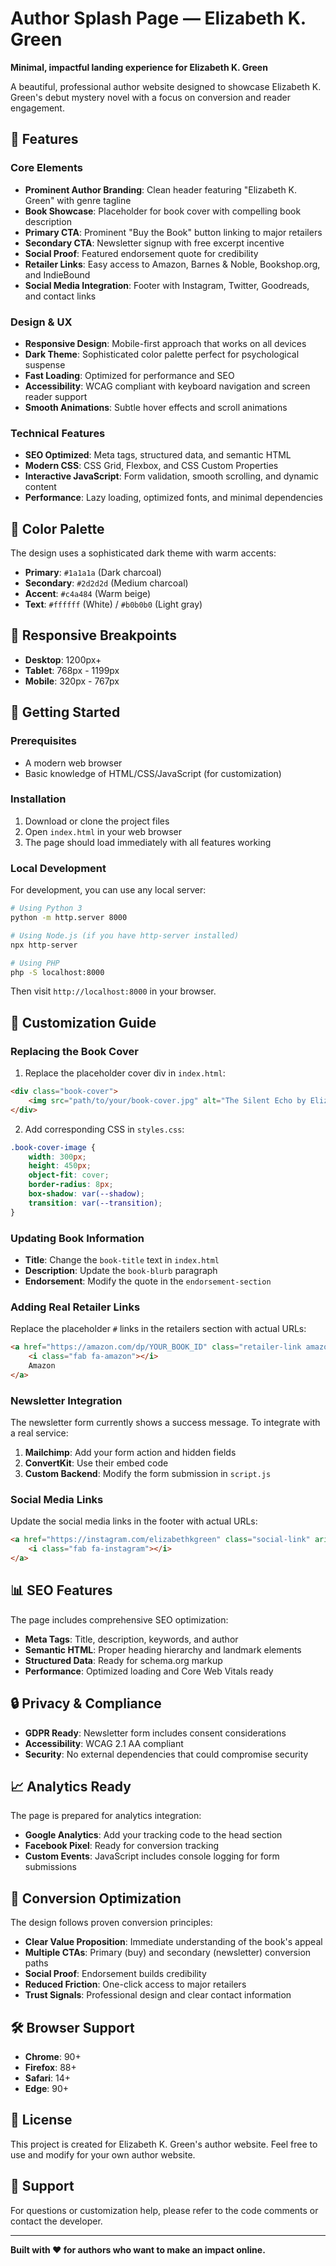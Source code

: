 # Author Splash Page — Elizabeth K. Green

**Minimal, impactful landing experience for Elizabeth K. Green**

A beautiful, professional author website designed to showcase Elizabeth K. Green's debut mystery novel with a focus on conversion and reader engagement.

## 🎯 Features

### Core Elements
- **Prominent Author Branding**: Clean header featuring "Elizabeth K. Green" with genre tagline
- **Book Showcase**: Placeholder for book cover with compelling book description
- **Primary CTA**: Prominent "Buy the Book" button linking to major retailers
- **Secondary CTA**: Newsletter signup with free excerpt incentive
- **Social Proof**: Featured endorsement quote for credibility
- **Retailer Links**: Easy access to Amazon, Barnes & Noble, Bookshop.org, and IndieBound
- **Social Media Integration**: Footer with Instagram, Twitter, Goodreads, and contact links

### Design & UX
- **Responsive Design**: Mobile-first approach that works on all devices
- **Dark Theme**: Sophisticated color palette perfect for psychological suspense
- **Fast Loading**: Optimized for performance and SEO
- **Accessibility**: WCAG compliant with keyboard navigation and screen reader support
- **Smooth Animations**: Subtle hover effects and scroll animations

### Technical Features
- **SEO Optimized**: Meta tags, structured data, and semantic HTML
- **Modern CSS**: CSS Grid, Flexbox, and CSS Custom Properties
- **Interactive JavaScript**: Form validation, smooth scrolling, and dynamic content
- **Performance**: Lazy loading, optimized fonts, and minimal dependencies

## 🎨 Color Palette

The design uses a sophisticated dark theme with warm accents:

- **Primary**: `#1a1a1a` (Dark charcoal)
- **Secondary**: `#2d2d2d` (Medium charcoal)
- **Accent**: `#c4a484` (Warm beige)
- **Text**: `#ffffff` (White) / `#b0b0b0` (Light gray)

## 📱 Responsive Breakpoints

- **Desktop**: 1200px+
- **Tablet**: 768px - 1199px
- **Mobile**: 320px - 767px

## 🚀 Getting Started

### Prerequisites
- A modern web browser
- Basic knowledge of HTML/CSS/JavaScript (for customization)

### Installation
1. Download or clone the project files
2. Open `index.html` in your web browser
3. The page should load immediately with all features working

### Local Development
For development, you can use any local server:

```bash
# Using Python 3
python -m http.server 8000

# Using Node.js (if you have http-server installed)
npx http-server

# Using PHP
php -S localhost:8000
```

Then visit `http://localhost:8000` in your browser.

## 🔧 Customization Guide

### Replacing the Book Cover
1. Replace the placeholder cover div in `index.html`:
```html
<div class="book-cover">
    <img src="path/to/your/book-cover.jpg" alt="The Silent Echo by Elizabeth K. Green" class="book-cover-image">
</div>
```

2. Add corresponding CSS in `styles.css`:
```css
.book-cover-image {
    width: 300px;
    height: 450px;
    object-fit: cover;
    border-radius: 8px;
    box-shadow: var(--shadow);
    transition: var(--transition);
}
```

### Updating Book Information
- **Title**: Change the `book-title` text in `index.html`
- **Description**: Update the `book-blurb` paragraph
- **Endorsement**: Modify the quote in the `endorsement-section`

### Adding Real Retailer Links
Replace the placeholder `#` links in the retailers section with actual URLs:

```html
<a href="https://amazon.com/dp/YOUR_BOOK_ID" class="retailer-link amazon">
    <i class="fab fa-amazon"></i>
    Amazon
</a>
```

### Newsletter Integration
The newsletter form currently shows a success message. To integrate with a real service:

1. **Mailchimp**: Add your form action and hidden fields
2. **ConvertKit**: Use their embed code
3. **Custom Backend**: Modify the form submission in `script.js`

### Social Media Links
Update the social media links in the footer with actual URLs:

```html
<a href="https://instagram.com/elizabethkgreen" class="social-link" aria-label="Instagram">
    <i class="fab fa-instagram"></i>
</a>
```

## 📊 SEO Features

The page includes comprehensive SEO optimization:

- **Meta Tags**: Title, description, keywords, and author
- **Semantic HTML**: Proper heading hierarchy and landmark elements
- **Structured Data**: Ready for schema.org markup
- **Performance**: Optimized loading and Core Web Vitals ready

## 🔒 Privacy & Compliance

- **GDPR Ready**: Newsletter form includes consent considerations
- **Accessibility**: WCAG 2.1 AA compliant
- **Security**: No external dependencies that could compromise security

## 📈 Analytics Ready

The page is prepared for analytics integration:

- **Google Analytics**: Add your tracking code to the head section
- **Facebook Pixel**: Ready for conversion tracking
- **Custom Events**: JavaScript includes console logging for form submissions

## 🎯 Conversion Optimization

The design follows proven conversion principles:

- **Clear Value Proposition**: Immediate understanding of the book's appeal
- **Multiple CTAs**: Primary (buy) and secondary (newsletter) conversion paths
- **Social Proof**: Endorsement builds credibility
- **Reduced Friction**: One-click access to major retailers
- **Trust Signals**: Professional design and clear contact information

## 🛠️ Browser Support

- **Chrome**: 90+
- **Firefox**: 88+
- **Safari**: 14+
- **Edge**: 90+

## 📝 License

This project is created for Elizabeth K. Green's author website. Feel free to use and modify for your own author website.

## 🤝 Support

For questions or customization help, please refer to the code comments or contact the developer.

---

**Built with ❤️ for authors who want to make an impact online.**
